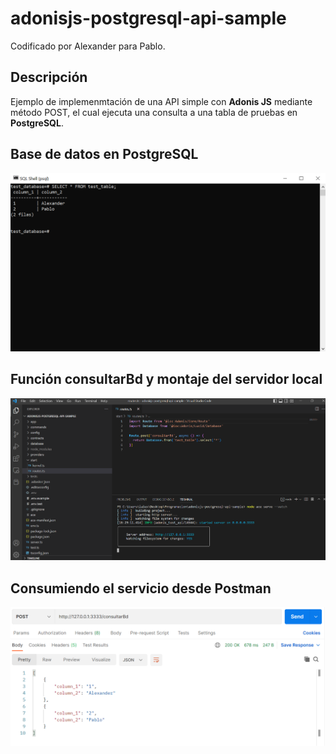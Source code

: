 # adonisjs-postgresql-api-sample

Codificado por Alexander para Pablo.

## Descripción
Ejemplo de implemenmtación de una API simple con **Adonis JS** mediante método POST, el cual ejecuta una consulta a una tabla de pruebas en **PostgreSQL**.

## Base de datos en PostgreSQL
![](assets/screenshots/ss_database.png)

## Función consultarBd y montaje del servidor local
![](assets/screenshots/ss_server.png)

## Consumiendo el servicio desde Postman
![](assets/screenshots/ss_postman.png)
